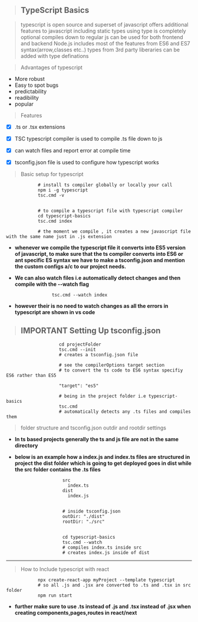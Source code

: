 > ## TypeScript Basics

> typescript is open source and superset of javascript
> offers additional features to javascript including static types
> using type is completely optional
> compiles down to regular js
> can be used for both frontend and backend Node.js
> includes most of the features from ES6 and ES7 syntax(arrow,classes etc..)
> types from 3rd party liberaries can be added with type definations


> Advantages of typescript

- More robust
- Easy to spot bugs
- predictability
- readibility
- popular

> Features

- [x] .ts or .tsx extensions
- [x] TSC typescript compiler is used to compile .ts file down to js
- [x] can watch files and report error at compile time
- [x] tsconfig.json file is used to configure how typescript works


> Basic setup for typescript

                # install ts compiler globally or locally your call
                npm i -g typescript
                tsc.cmd -v


                # to compile a typescript file with typescript compiler
                cd typescript-basics
                tsc.cmd index

                # the moment we compile , it creates a new javascript file with the same name just in .js extension

- **whenever we compile the typescript file it converts into ES5 version of javascript, to make sure that the ts compiler converts into ES6 or ant specific ES syntax we have to make a tsconfig.json and mention the custom configs a/c to our project needs.**

- **We can also watch files i.e automatically detect changes and then compile with the --watch flag**

                    tsc.cmd --watch index

- **however their is no need to watch changes as all the errors in typescript are shown in vs code**

> ## IMPORTANT Setting Up tsconfig.json
                        
                        cd projectFolder
                        tsc.cmd --init
                        # creates a tsconfig.json file

                        # see the compilerOptions target section
                        # to convert the ts code to ES6 syntax specifiy ES6 rather than ES5
                        
                        "target": "es5"

                        # being in the project folder i.e typescript-basics
                        tsc.cmd
                        # automatically detects any .ts files and compiles them 


> folder structure and tsconfig.json outdir and rootdir settings

- **In ts based projects generally the ts and js file are not in the same directory**

- **below is an example how a index.js and index.ts files are structured in project the dist folder which is going to get deployed goes in dist while the src folder contains the .ts files** 
                        
                        src
                          index.ts
                        dist
                          index.js
                          

                        # inside tsconfig.json
                        outDir: "./dist"
                        rootDir: "./src"


                        cd typescript-basics
                        tsc.cmd --watch
                        # compiles index.ts inside src
                        # creates index.js inside of dist



---

> How to Include typescript with react

                npx create-react-app myProject --template typescript
                # so all .js and .jsx are converted to .ts and .tsx in src folder
                npm run start

- **further make sure to use .ts instead of .js and .tsx instead of .jsx when creating components,pages,routes in react/next**
